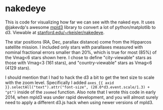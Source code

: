 nakedeye
========

This is code for visualizing how far we can see with the naked eye.  It uses @jakevdp's awesome [mpld3](https://github.com/jakevdp/mpld3) library to convert a lot of python/matplotlib to d3.  Viewable at [stanford.edu/~rkeisler/nakedeye](http://stanford.edu/~rkeisler/nakedeye).

The star positions (RA, Dec, parallax distance) come from the Hipparcos satellite mission.  I included only stars with parallaxes measured with nominal fractional errors smaller than 20%, which is true for most (85%) of the Vmag<6 stars shown here.  I chose to define "city-viewable" stars as those with Vmag<3 (161 stars), and "country-viewable" stars as Vmag<6 (4129 stars).

I should mention that I had to hack the d3 a bit to get the text size to scale with the zoom level.  Specifically I added `axes_{{ axid }}.selectAll("text").attr("font-size", (20.0*d3.event.scale/1.3) + "pt")` inside of the `zoomed` function.  Also note that I wrote this code in early 2014, when mpld3 was under rapid development, and you will almost surely need to apply a different d3.js hack when using newer versions of mpld3.